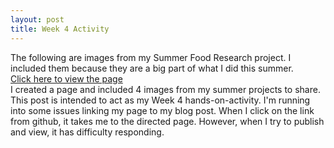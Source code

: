 ```yaml
---
layout: post 
title: Week 4 Activity
---
```

The following are images from my Summer Food Research project. I included them because they are a big part of what I did this summer. 
<br/>
[Click here to view the page](/about/fileActivity.md)
<br/> 
I created a page and included 4 images from my summer projects to share. This post is intended to act as my Week 4 hands-on-activity. I'm running into some issues linking my page to my blog post. When I click on the link from github, it takes me to the directed page. However, when I try to publish and view, it has difficulty responding. 
